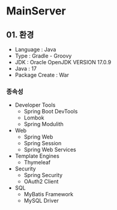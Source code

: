 # MainServer

## 01. 환경

* Language : Java
* Type : Gradle - Groovy
* JDK : Oracle OpenJDK VERSION 17.0.9
* Java : 17
* Package Create : War

### 종속성

* Developer Tools
  - Spring Boot DevTools
  - Lombok
  - Spring Modulith
* Web
  - Spring Web
  - Spring Session
  - Spring Web Services
* Template Engines
  - Thymeleaf
* Security
  - Spring Security
  - OAuth2 Client
* SQL
  - MyBatis Framework
  - MySQL Driver
